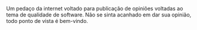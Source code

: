 Um pedaço da internet voltado para publicação de opiniões voltadas ao tema de qualidade de software. Não se sinta acanhado em dar sua opinião, todo ponto de vista é bem-vindo.
